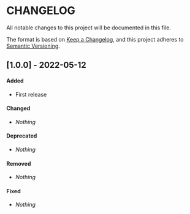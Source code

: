 # CHANGELOG

All notable changes to this project will be documented in this file.

The format is based on [Keep a Changelog](https://keepachangelog.com/en/1.0.0/), and this project adheres to [Semantic Versioning](https://semver.org).

## [1.0.0] - 2022-05-12
#### Added
* First release

#### Changed
* *Nothing*

#### Deprecated
* *Nothing*

#### Removed
* *Nothing*

#### Fixed
* *Nothing*
